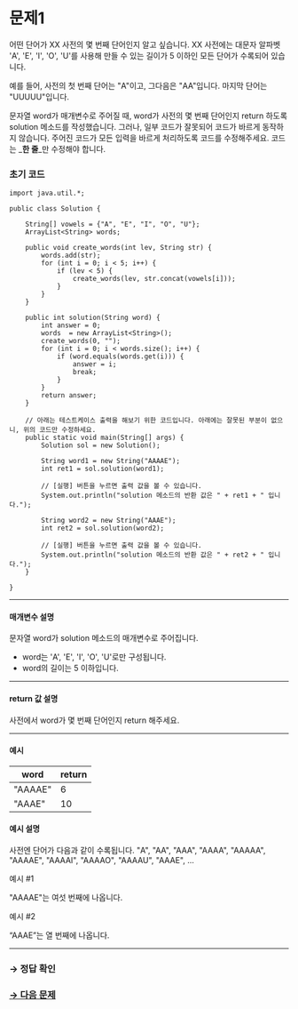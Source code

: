 # 문제1

어떤 단어가 XX 사전의 몇 번째 단어인지 알고 싶습니다. XX 사전에는 대문자 알파벳 'A', 'E', 'I', 'O', 'U'를 사용해 만들 수 있는 길이가 5 이하인 모든 단어가 수록되어 있습니다.

예를 들어, 사전의 첫 번째 단어는 "A"이고, 그다음은 "AA"입니다. 마지막 단어는 "UUUUU"입니다.

문자열 word가 매개변수로 주어질 때, word가 사전의 몇 번째 단어인지 return 하도록 solution 메소드를 작성했습니다. 그러나, 일부 코드가 잘못되어 코드가 바르게 동작하지 않습니다. 주어진 코드가 모든 입력을 바르게 처리하도록 코드를 수정해주세요. 코드는 _**한 줄**_만 수정해야 합니다.

### 초기 코드

```
import java.util.*;

public class Solution {

    String[] vowels = {"A", "E", "I", "O", "U"};
    ArrayList<String> words;
    
    public void create_words(int lev, String str) {
        words.add(str);
        for (int i = 0; i < 5; i++) {
            if (lev < 5) {
                create_words(lev, str.concat(vowels[i]));
            }
        }
    }
    
    public int solution(String word) {
        int answer = 0;
        words  = new ArrayList<String>();
        create_words(0, "");
        for (int i = 0; i < words.size(); i++) {
            if (word.equals(words.get(i))) {
                answer = i;
                break;
            }
        }
        return answer;
    }

    // 아래는 테스트케이스 출력을 해보기 위한 코드입니다. 아래에는 잘못된 부분이 없으니, 위의 코드만 수정하세요.
    public static void main(String[] args) {
        Solution sol = new Solution();
        
        String word1 = new String("AAAAE");
        int ret1 = sol.solution(word1);

        // [실행] 버튼을 누르면 출력 값을 볼 수 있습니다.
        System.out.println("solution 메소드의 반환 값은 " + ret1 + " 입니다.");

        String word2 = new String("AAAE");
        int ret2 = sol.solution(word2);

        // [실행] 버튼을 누르면 출력 값을 볼 수 있습니다.
        System.out.println("solution 메소드의 반환 값은 " + ret2 + " 입니다.");
    }
    
}
```

---

#### 매개변수 설명

문자열 word가 solution 메소드의 매개변수로 주어집니다.

* word는 'A', 'E', 'I', 'O', 'U'로만 구성됩니다.
* word의 길이는 5 이하입니다.

---

#### return 값 설명

사전에서 word가 몇 번째 단어인지 return 해주세요.

---

#### 예시

| word | return |
|------|--------|
| "AAAAE" | 6 |
| "AAAE" | 10 |

#### 예시 설명

사전엔 단어가 다음과 같이 수록됩니다. "A", "AA", "AAA", "AAAA", "AAAAA", "AAAAE", "AAAAI", "AAAAO", "AAAAU", "AAAE", ...

예시 #1

"AAAAE"는 여섯 번째에 나옵니다.

예시 #2

“AAAE”는 열 번째에 나옵니다.

---

### → 정답 확인

### [→ 다음 문제](https://github.com/tnehf18/cosPro/blob/main/java/ex_1st/ex_1st_04/no_02/desc_02.md "cosPro 1급 Java 4차 2번 문제")
